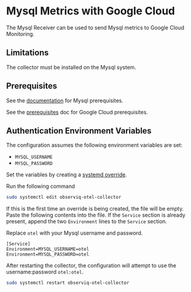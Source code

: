 # Mysql Metrics with Google Cloud

The Mysql Receiver can be used to send Mysql metrics to Google Cloud Monitoring.

## Limitations

The collector must be installed on the Mysql system.

## Prerequisites

See the [documentation](https://github.com/observIQ/observiq-otel-collector/blob/main/docs/receivers.md) for Mysql prerequisites.

See the [prerequisites](../README.md) doc for Google Cloud prerequisites.

## Authentication Environment Variables

The configuration assumes the following environment variables are set:
- `MYSQL_USERNAME`
- `MYSQL_PASSWORD`

Set the variables by creating a [systemd override](https://wiki.archlinux.org/title/systemd#Replacement_unit_files).

Run the following command
```bash
sudo systemctl edit observiq-otel-collector
```

If this is the first time an override is being created, the file will be empty. Paste the following contents into the file. If the `Service` section is already present, append the two `Environment` lines to the `Service` section.

Replace `otel` with your Mysql username and password.
```
[Service]
Environment=MYSQL_USERNAME=otel
Environment=MYSQL_PASSWORD=otel
```

After restarting the collector, the configuration will attempt to use the username:password `otel:otel`.

```bash
sudo systemctl restart observiq-otel-collector
```
